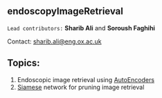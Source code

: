 ## endoscopyImageRetrieval

``Lead contributors:`` **Sharib Ali** and **Soroush Faghihi** 

Contact: <sharib.ali@eng.ox.ac.uk>



## Topics:

1. Endoscopic image retrieval using [AutoEncoders](https://github.com/sharibox/endoscopyImageRetrieval/tree/master/endo-autoEncoder)
2. [Siamese](https://github.com/sharibox/endoscopyImageRetrieval/tree/master/endo-siamese) network for pruning image retrieval 
